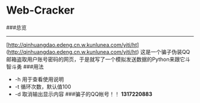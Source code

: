 # Web-Cracker
###总览
***
[http://qinhuangdao.edeng.cn.w.kunlunea.com/yiti/ht] (http://qinhuangdao.edeng.cn.w.kunlunea.com/yiti/ht)
这是一个骗子伪装QQ邮箱盗取用户账号密码的网页，于是就写了一个模拟发送数据的Python来跟它斗智斗勇
###用法
* -h  用于查看使用说明
* -t  循环次数，默认值100
* -d  取消输出显示内容
###骗子的QQ帐号！！
**1317220883**

